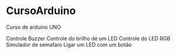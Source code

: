 # CursoArduino
Curso de arduino UNO

Controle Buzzer
Controle do brilho de um LED
Controle do LED RGB
Simulador de semafaro
Ligar um LED com um botão

